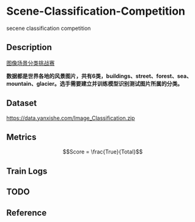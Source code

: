 # Scene-Classification-Competition
secene classification competition

## Description 
[图像场景分类挑战赛 ](https://god.yanxishe.com/97?from=god_home_list)

**数据都是世界各地的风景图片，共有6类，buildings、street、forest、sea、mountain、glacier。选手需要建立并训练模型识别测试图片所属的分类。**

## Dataset

<https://data.yanxishe.com/Image_Classification.zip>

## Metrics

$$Score = \frac{True}{Total}$$

## Train Logs


## TODO


## Reference


